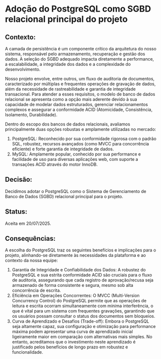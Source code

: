 # Adoção do PostgreSQL como SGBD relacional principal do projeto

## Contexto:

A camada de persistência é um componente crítico da arquitetura do nosso sistema, responsável pelo armazenamento, recuperação e gestão dos dados. A seleção do SGBD adequado impacta diretamente a performance, a escalabilidade, a integridade dos dados e a complexidade do desenvolvimento.

Nosso projeto envolve, entre outros, um fluxo de auditoria de documentos, caracterizado por múltiplas e frequentes operações de gravação de dados, além da necessidade de rastreabilidade e garantia de integridade transacional. Para atender a esses requisitos, o modelo de banco de dados relacional se apresenta como a opção mais aderente devido à sua capacidade de modelar dados estruturados, gerenciar relacionamentos complexos e assegurar a conformidade ACID (Atomicidade, Consistência, Isolamento, Durabilidade).

Dentro do escopo dos bancos de dados relacionais, avaliamos principalmente duas opções robustas e amplamente utilizadas no mercado:
1. PostgreSQL: Reconhecido por sua conformidade rigorosa com o padrão SQL, robustez, recursos avançados (como MVCC para concorrência eficiente) e forte garantia de integridade de dados.
2. MySQL: Amplamente popular, conhecido por sua performance e facilidade de uso para diversas aplicações web, com suporte a transações ACID através do motor InnoDB.

## Decisão:

Decidimos adotar o PostgreSQL como o Sistema de Gerenciamento de Banco de Dados (SGBD) relacional principal para o projeto.

## Status:

Aceita em 20/07/2025.

## Consequências:

A escolha do PostgreSQL traz os seguintes benefícios e implicações para o projeto, alinhando-se diretamente às necessidades da plataforma e ao contexto da nossa equipe:

1. Garantia de Integridade e Confiabilidade dos Dados: A robustez do PostgreSQL e sua estrita conformidade ACID são cruciais para o fluxo de auditoria, assegurando que cada registro de aprovação/recusa seja armazenado de forma consistente e segura, mesmo sob alta concorrência de escrita.
2. Eficiência em Operações Concorrentes: O MVCC (Multi-Version Concurrency Control) do PostgreSQL permite que as operações de leitura e escrita ocorram simultaneamente com mínima interferência, o que é vital para um sistema com frequentes gravações, garantindo que os usuários possam consultar o status dos documentos sem bloqueios.
3. Curva de Aprendizado e Desafios (Trade-off): Embora o PostgreSQL seja altamente capaz, sua configuração e otimização para performance máxima podem apresentar uma curva de aprendizado inicial ligeiramente maior em comparação com alternativas mais simples. No entanto, acreditamos que o investimento neste aprendizado é justificado pelos benefícios de longo prazo em robustez e funcionalidade.
